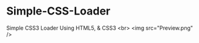 # Simple-CSS-Loader
Simple CSS3 Loader Using HTML5, &amp; CSS3 &lt;br> &lt;img src="Preview.png" />
